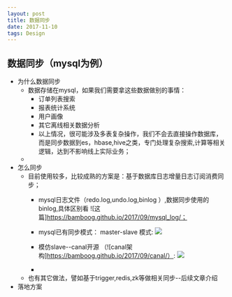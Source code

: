 ```yaml
---
layout: post
title: 数据同步
date: 2017-11-10
tags: Design
---
```

## 数据同步（mysql为例）
- 为什么数据同步
  - 数据存储在mysql，如果我们需要拿这些数据做别的事情：
    - 订单列表搜索
    - 报表统计系统
    - 用户画像
    - 其它离线相关数据分析
    - 以上情况，很可能涉及多表复杂操作，我们不会去直接操作数据库，而是同步数据到es，hbase,hive之类，专门处理复杂搜索,计算等相关逻辑，达到不影响线上实际业务；
  -
- 怎么同步
  - 目前使用较多，比较成熟的方案是：基于数据库日志增量日志订阅消费同步；
    - mysql日志文件（redo.log,undo.log,binlog ）,数据同步使用的 binlog,具体区别看 ![这篇]https://bamboog.github.io/2017/09/mysql_log/；
    - mysql已有同步模式： master-slave 模式:
    ![](https://bamboog.github.io/images/mysql/mysql_master_slave.png)
    - 模仿slave--canal开源
    （![canal架构]https://bamboog.github.io/2017/09/canal/）:
    ![](https://bamboog.github.io/images/mysql/mysql_canal.png)

    -
  - 也有其它做法，譬如基于trigger,redis,zk等做相关同步--后续文章介绍
- 落地方案
